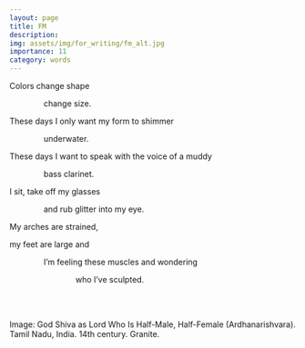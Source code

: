 ```yaml
---
layout: page
title: FM
description: 
img: assets/img/for_writing/fm_alt.jpg
importance: 11
category: words
---
```


Colors change shape

&emsp;&emsp;&emsp;&emsp; change size.

These days I only want my form to shimmer

&emsp;&emsp;&emsp;&emsp; underwater.

These days I want to speak with the voice of a muddy

&emsp;&emsp;&emsp;&emsp; bass clarinet.

I sit, take off my glasses

&emsp;&emsp;&emsp;&emsp; and rub glitter into my eye.

My arches are strained,

my feet are large and 

&emsp;&emsp;&emsp;&emsp; I’m feeling these muscles and wondering

&emsp;&emsp;&emsp;&emsp;&emsp;&emsp;&emsp;&emsp; who I’ve sculpted.



<br/><br/>

Image: God Shiva as Lord Who Is Half-Male, Half-Female (Ardhanarishvara). Tamil Nadu, India. 14th century. Granite.
